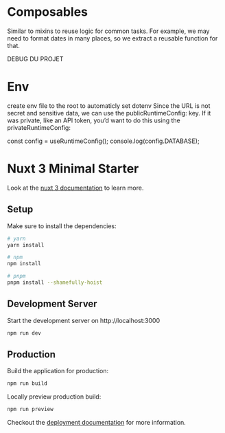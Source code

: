 # Composables

Similar to mixins
to reuse logic for common tasks. For example, we may need to format dates in many places,
so we extract a reusable function for that.

DEBUG DU PROJET

# Env

create env file to the root to automaticly set dotenv
Since the URL is not secret and sensitive data, we can use the publicRuntimeConfig: key.
If it was private, like an API token, you’d want to do this using the privateRuntimeConfig:

const config = useRuntimeConfig();
console.log(config.DATABASE);

# Nuxt 3 Minimal Starter

Look at the [nuxt 3 documentation](https://v3.nuxtjs.org) to learn more.

## Setup

Make sure to install the dependencies:

```bash
# yarn
yarn install

# npm
npm install

# pnpm
pnpm install --shamefully-hoist
```

## Development Server

Start the development server on http://localhost:3000

```bash
npm run dev
```

## Production

Build the application for production:

```bash
npm run build
```

Locally preview production build:

```bash
npm run preview
```

Checkout the [deployment documentation](https://v3.nuxtjs.org/guide/deploy/presets) for more information.

